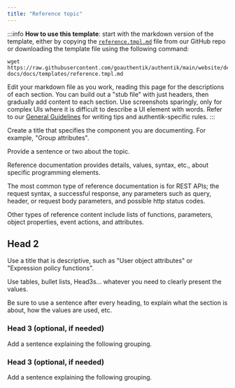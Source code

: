```yaml
---
title: "Reference topic"
---
```


:::info
**How to use this template**: start with the markdown version of the template, either by copying the [`reference.tmpl.md`](https://github.com/goauthentik/authentik/tree/main/website/developer-docs/docs/templates) file from our GitHub repo or downloading the template file using the following command:

```
wget https://raw.githubusercontent.com/goauthentik/authentik/main/website/developer-docs/docs/templates/reference.tmpl.md
```

Edit your markdown file as you work, reading this page for the descriptions of each section. You can build out a "stub file" with just headers, then gradually add content to each section. Use screenshots sparingly, only for complex UIs where it is difficult to describe a UI element with words. Refer to our [General Guidelines](../writing-documentation#writing-guidelines) for writing tips and authentik-specific rules.
:::

Create a title that specifies the component you are documenting. For example, "Group attributes".

Provide a sentence or two about the topic.

Reference documentation provides details, values, syntax, etc., about specific programming elements.

The most common type of reference documentation is for REST APIs; the request syntax, a successful response, any parameters such as query, header, or request body parameters, and possible http status codes.

Other types of reference content include lists of functions, parameters, object properties, event actions, and attributes.

## Head 2

Use a title that is descriptive, such as "User object attributes" or "Expression policy functions".

Use tables, bullet lists, Head3s... whatever you need to clearly present the values.

Be sure to use a sentence after every heading, to explain what the section is about, how the values are used, etc.

### Head 3 (optional, if needed)

Add a sentence explaining the following grouping.

### Head 3 (optional, if needed)

Add a sentence explaining the following grouping.
